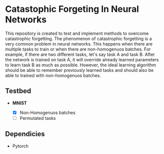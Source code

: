 # Catastophic Forgeting In Neural Networks

This repository is created to test and implement methods to overcome catastrophic forgetting. The phenomenon of catastrophic forgetting is a very common problem in neural networks. This happens when there are multiple tasks to train or when there are non-homogenuos batches. For example, if there are two different tasks, let's say task A and task B. After the network is trained on task A, it will override already learned parameters to learn task B as much as possible. However, the ideal learning algorithm should be able to remember previously learned tasks and should also be able to trained with non-homogenuos batches.

## Testbed

* **MNIST**

    - [x] Non-Homogenuos batches
    - [ ] Permutated tasks

## Dependicies
- Pytorch
